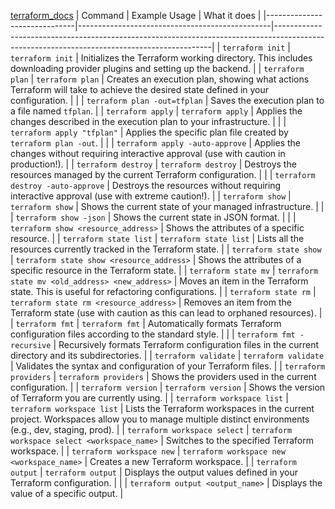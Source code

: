 

[terraform_docs](https://registry.terraform.io/namespaces/hashicorp)
| Command                      | Example Usage                                  | What it does                                                                                                                               |
|------------------------------|------------------------------------------------|--------------------------------------------------------------------------------------------------------------------------------------------|
| `terraform init`             | `terraform init`                               | Initializes the Terraform working directory. This includes downloading provider plugins and setting up the backend.                         |
| `terraform plan`             | `terraform plan`                               | Creates an execution plan, showing what actions Terraform will take to achieve the desired state defined in your configuration.               |
|                              | `terraform plan -out=tfplan`                   | Saves the execution plan to a file named `tfplan`.                                                                                           |
| `terraform apply`            | `terraform apply`                              | Applies the changes described in the execution plan to your infrastructure.                                                               |
|                              | `terraform apply "tfplan"`                     | Applies the specific plan file created by `terraform plan -out`.                                                                            |
|                              | `terraform apply -auto-approve`               | Applies the changes without requiring interactive approval (use with caution in production!).                                               |
| `terraform destroy`          | `terraform destroy`                            | Destroys the resources managed by the current Terraform configuration.                                                                      |
|                              | `terraform destroy -auto-approve`            | Destroys the resources without requiring interactive approval (use with extreme caution!).                                                     |
| `terraform show`             | `terraform show`                               | Shows the current state of your managed infrastructure.                                                                                     |
|                              | `terraform show -json`                          | Shows the current state in JSON format.                                                                                                     |
|                              | `terraform show <resource_address>`            | Shows the attributes of a specific resource.                                                                                              |
| `terraform state list`       | `terraform state list`                         | Lists all the resources currently tracked in the Terraform state.                                                                           |
| `terraform state show`       | `terraform state show <resource_address>`      | Shows the attributes of a specific resource in the Terraform state.                                                                       |
| `terraform state mv`         | `terraform state mv <old_address> <new_address>` | Moves an item in the Terraform state. This is useful for refactoring configurations.                                                      |
| `terraform state rm`         | `terraform state rm <resource_address>`      | Removes an item from the Terraform state (use with caution as this can lead to orphaned resources).                                          |
| `terraform fmt`              | `terraform fmt`                                | Automatically formats Terraform configuration files according to the standard style.                                                        |
|                              | `terraform fmt -recursive`                    | Recursively formats Terraform configuration files in the current directory and its subdirectories.                                            |
| `terraform validate`         | `terraform validate`                           | Validates the syntax and configuration of your Terraform files.                                                                           |
| `terraform providers`        | `terraform providers`                          | Shows the providers used in the current configuration.                                                                                      |
| `terraform version`          | `terraform version`                          | Shows the version of Terraform you are currently using.                                                                                     |
| `terraform workspace list`   | `terraform workspace list`                     | Lists the Terraform workspaces in the current project. Workspaces allow you to manage multiple distinct environments (e.g., dev, staging, prod). |
| `terraform workspace select` | `terraform workspace select <workspace_name>`  | Switches to the specified Terraform workspace.                                                                                              |
| `terraform workspace new`    | `terraform workspace new <workspace_name>`     | Creates a new Terraform workspace.                                                                                                          |
| `terraform output`           | `terraform output`                             | Displays the output values defined in your Terraform configuration.                                                                        |
|                              | `terraform output <output_name>`               | Displays the value of a specific output.                                                                                                  |